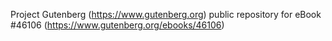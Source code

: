 Project Gutenberg (https://www.gutenberg.org) public repository for eBook #46106 (https://www.gutenberg.org/ebooks/46106)
